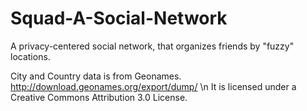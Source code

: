 # Squad-A-Social-Network
A privacy-centered social network, that organizes friends by "fuzzy" locations. 


City and Country data is from Geonames.
http://download.geonames.org/export/dump/ \n
It is licensed under a Creative Commons Attribution 3.0 License.
